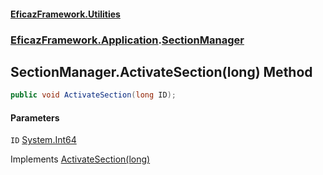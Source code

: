 #### [EficazFramework.Utilities](EficazFrameworkUtilities.md 'EficazFramework Utilities')
### [EficazFramework.Application](EficazFrameworkUtilities.md#EficazFramework.Application 'EficazFramework.Application').[SectionManager](EficazFramework.Application/SectionManager.md 'EficazFramework.Application.SectionManager')

## SectionManager.ActivateSection(long) Method

```csharp
public void ActivateSection(long ID);
```
#### Parameters

<a name='EficazFramework.Application.SectionManager.ActivateSection(long).ID'></a>

`ID` [System.Int64](https://docs.microsoft.com/en-us/dotnet/api/System.Int64 'System.Int64')

Implements [ActivateSection(long)](EficazFramework.Application/ISectionManager/ActivateSection(long).md 'EficazFramework.Application.ISectionManager.ActivateSection(long)')